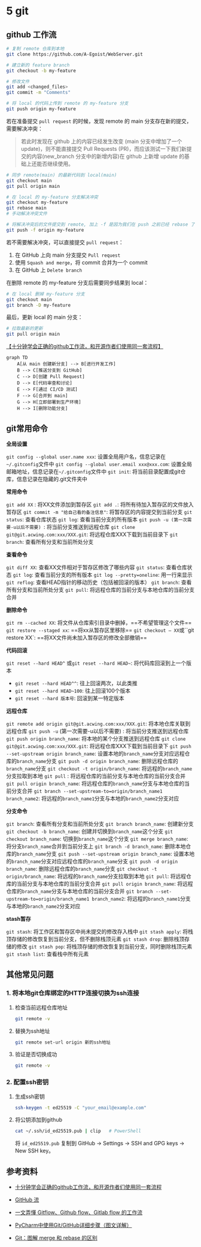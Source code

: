 # 5 git

## github 工作流

```bash
# 复制 remote 仓库到本地
git clone https://github.com/A-Egoist/WebServer.git

# 建立新的 feature branch
git checkout -b my-feature

# 修改文件
git add <changed_files>
git commit -m "Comments"

# 将 local 的代码上传到 remote 的 my-feature 分支
git push origin my-feature
```

若在准备提交 `pull request` 的时候，发现 remote 的 main 分支存在新的提交，需要解决冲突：

>   若此时发现在 github 上的内容已经发生改变 (main 分支中增加了一个 update)，则不能直接提交 Pull Requests (PR)，而应该测试一下我们新提交的内容(new_branch 分支中的新增内容)在 github 上新增 update 的基础上还能否继续使用。

```bash
# 同步 remote(main) 的最新代码到 local(main)
git checkout main
git pull origin main

# 在 local 的 my-feature 分支解决冲突
git checkout my-feature
git rebase main
# 手动解决冲突文件

# 将解决冲突后的文件提交到 remote, 加上 -f 是因为我们在 push 之前已经 rebase 了
git push -f origin my-feature
```

若不需要解决冲突，可以直接提交 `pull request`：

1.   在 GitHub 上向 main 分支提交 `Pull request`
2.   使用 `Squash and merge`，将 commit 合并为一个 commit
3.   在 GitHub 上 `Delete branch`

在删除 remote 的 my-feature 分支后需要同步结果到 local：

```bash
# 在 local 删掉 my-feature 分支
git checkout main
git branch -D my-feature
```

最后，更新 local 的 main 分支：

```bash
# 拉取最新的更新
git pull origin main
```

[【十分钟学会正确的github工作流，和开源作者们使用同一套流程】](https://www.bilibili.com/video/BV19e4y1q7JJ/?share_source=copy_web&vd_source=b5ed364998fc1b958c57abd6dbda38e3)

```mermaid
graph TD
    A[从 main 创建新分支] --> B[进行开发工作]
    B --> C[推送分支到 GitHub]
    C --> D[创建 Pull Request]
    D --> E[代码审查和讨论]
    E --> F[通过 CI/CD 测试]
    F --> G[合并到 main]
    G --> H[立即部署到生产环境]
    H --> I[删除功能分支]
```

## git常用命令

**全局设置**

`git config --global user.name xxx`: 设置全局用户名，信息记录在`~/.gitconfig`文件中
`git config --global user.email xxx@xxx.com`: 设置全局邮箱地址，信息记录在`~/.gitconfig`文件中
`git init`: 将当前目录配置成git仓库，信息记录在隐藏的.git文件夹中

**常用命令**

`git add XX` : 将XX文件添加到暂存区
`git add .`: 将所有待加入暂存区的文件放入暂存区
`git commit -m "给自己看的备注信息"`: 将暂存区的内容提交到当前分支
`git status`: 查看仓库状态
`git log`: 查看当前分支的所有版本
`git push -u (第一次需要-u以后不需要) `: 将当前分支推送到远程仓库
`git clone git@git.acwing.com:xxx/XXX.git`: 将远程仓库XXX下载到当前目录下
`git branch`: 查看所有分支和当前所处分支

**查看命令**

`git diff XX`: 查看XX文件相对于暂存区修改了哪些内容
`git status`: 查看仓库状态
`git log`: 查看当前分支的所有版本
`git log --pretty=oneline`: 用一行来显示
`git reflog`: 查看HEAD指针的移动历史（包括被回滚的版本）
`git branch`: 查看所有分支和当前所处分支
`git pull`: 将远程仓库的当前分支与本地仓库的当前分支合并

**删除命令**

`git rm --cached XX`: 将文件从仓库索引目录中删掉，==不希望管理这个文件==
`git restore --staged xx`: ==将xx从暂存区里移除==
`git checkout — XX`或``git restore XX`: ==将XX文件尚未加入暂存区的修改全部撤销==

**代码回滚**

`git reset --hard HEAD^` 或`git reset --hard HEAD~`: 将代码库回滚到上一个版本
*   `git reset --hard HEAD^^`: 往上回滚两次，以此类推
*   `git reset --hard HEAD~100`: 往上回滚100个版本
*   `git reset --hard 版本号`: 回滚到某一特定版本

**远程仓库**

`git remote add origin git@git.acwing.com:xxx/XXX.git`: 将本地仓库关联到远程仓库
`git push -u` (第一次需要-u以后不需要) : 将当前分支推送到远程仓库
`git push origin branch_name`: 将本地的某个分支推送到远程仓库
`git clone git@git.acwing.com:xxx/XXX.git`: 将远程仓库XXX下载到当前目录下
`git push --set-upstream origin branch_name`: 设置本地的`branch_name`分支对应远程仓库的`branch_name`分支
`git push -d origin branch_name`: 删除远程仓库的`branch_name`分支
`git checkout -t origin/branch_name`: 将远程的`branch_name`分支拉取到本地
`git pull` : 将远程仓库的当前分支与本地仓库的当前分支合并
`git pull origin branch_name`: 将远程仓库的`branch_name`分支与本地仓库的当前分支合并
`git branch --set-upstream-to=origin/branch_name1 branch_name2`: 将远程的`branch_name1`分支与本地的`branch_name2`分支对应

**分支命令**

`git branch`: 查看所有分支和当前所处分支
`git branch branch_name`: 创建新分支
`git checkout -b branch_name`: 创建并切换到`branch_name`这个分支
`git checkout branch_name`: 切换到`branch_name`这个分支
`git merge branch_name`: 将分支`branch_name`合并到当前分支上
`git branch -d branch_name`: 删除本地仓库的`branch_name`分支
`git push --set-upstream origin branch_name`: 设置本地的`branch_name`分支对应远程仓库的`branch_name`分支
`git push -d origin branch_name`: 删除远程仓库的`branch_name`分支
`git checkout -t origin/branch_name`: 将远程的`branch_name`分支拉取到本地
`git pull`: 将远程仓库的当前分支与本地仓库的当前分支合并
`git pull origin branch_name`: 将远程仓库的`branch_name`分支与本地仓库的当前分支合并
`git branch --set-upstream-to=origin/branch_name1 branch_name2`: 将远程的`branch_name1`分支与本地的`branch_name2`分支对应

**stash暂存**

`git stash`: 将工作区和暂存区中尚未提交的修改存入栈中
`git stash apply`: 将栈顶存储的修改恢复到当前分支，但不删除栈顶元素
`git stash drop`: 删除栈顶存储的修改
`git stash pop`: 将栈顶存储的修改恢复到当前分支，同时删除栈顶元素
`git stash list`: 查看栈中所有元素



## 其他常见问题

### 1. 将本地git仓库绑定的HTTP连接切换为ssh连接

1.   检查当前远程仓库地址
     ```bash
     git remote -v
     ```

2.   替换为ssh地址
     ```bash
     git remote set-url origin 新的ssh地址
     ```

3.   验证是否切换成功
     ```bash
     git remote -v
     ```

### 2. 配置ssh密钥

1.   生成ssh密钥
     ```bash
     ssh-keygen -t ed25519 -C "your_email@example.com"
     ```

2.   将公钥添加到github
     ```bash
     cat ~/.ssh/id_ed25519.pub | clip   # PowerShell
     ```

     将 `id_ed25519.pub` 复制到 GitHub $\to$ Settings $\to$ SSH and GPG keys $\to$ New SSH key。



## 参考资料

* [十分钟学会正确的github工作流，和开源作者们使用同一套流程](https://www.bilibili.com/video/BV19e4y1q7JJ/)

* [GitHub 流](https://docs.github.com/zh/get-started/quickstart/github-flow)

* [一文弄懂 Gitflow、Github flow、Gitlab flow 的工作流](https://cloud.tencent.com/developer/article/1646937)
* [PyCharm中使用Git/GitHub详细步骤（图文详解）](https://blog.csdn.net/Q0717168/article/details/108719275)
* [Git：图解 merge 和 rebase 的区别](https://zhuanlan.zhihu.com/p/686538265)